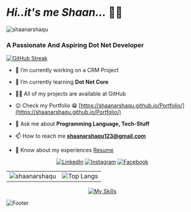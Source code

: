 # *Hi..it's me Shaan...* 👋😊  

<p align="left"> <img src="https://komarev.com/ghpvc/?username=shaanarshaqu&label=Profile%20views&color=0e75b6&style=flat" alt="shaanarshaqu" /> </p>
<h3>A Passionate And Aspiring Dot Net Developer</h3>


<div> 
  
[![GitHub Streak](https://streak-stats.demolab.com/?user=shaanarshaqu&theme=chartreuse-dark)](https://git.io/streak-stats)
<!-- ![LeetCode Stats](https://leetcode.card.workers.dev/shaanarshaqu?theme=dark&font=source_code_pro&extension=null) -->

</div>

- 🔭 I’m currently working on a CRM Project

- 🌱 I’m currently learning **Dot Net Core**

- 👨‍💻 All of my projects are available at GitHub

- 😉 Check my Portfolio 😁 [https://shaanarshaqu.github.io/Portfolio/](https://shaanarshaqu.github.io/Portfolio/)

- 💬 Ask me about **Programming Language, Tech-Stuff**

- 📫 How to reach me **shaanarshaqu123@gmail.com**

- 📄 Know about my experiences [Resume](https://drive.google.com/file/d/1_z5dZkjvZvaIxNRiQbVOuCpINhkS2ccI/view?usp=sharing)

<div align="center">  
  
  [![LinkedIn](https://img.shields.io/badge/-LinkedIn-blue?style=flat-square&logo=linkedin&logoColor=white&link=https://www.linkedin.com/in/shaan-arshaqu-13a16b290)](https://www.linkedin.com/in/shaan-arshaqu-13a16b290)
  [![Instagram](https://img.shields.io/badge/-Instagram-E4405F?style=flat-square&logo=instagram&logoColor=white&link=https://www.instagram.com/shaan_arshaqu_/)](https://www.instagram.com/shaan_arshaqu_/)
  [![Facebook](https://img.shields.io/badge/-Facebook-1877F2?style=flat-square&logo=facebook&logoColor=white&link=https://www.facebook.com/shaan.arshaqu)](https://www.facebook.com/shaan.arshaqu)

</div>

<table align="center">
  <tr>
    <td align="center">
      <img src="https://github-readme-stats.vercel.app/api?username=shaanarshaqu&show_icons=true&locale=en&title_color=ffffff&text_color=ffffff&bg_color=000000" alt="shaanarshaqu" />
    </td>
    <td align="center">
      <img src="https://github-readme-stats.vercel.app/api/top-langs/?username=shaanarshaqu&layout=compact&theme=vision-friendly-dark" alt="Top Langs" />
    </td>
  </tr>
</table>
<div align="center">
  
  [![My Skills](https://skillicons.dev/icons?i=dotnet,cs,react,redux,js,html,css,bootstrap)](https://www.microsoft.com/en-in/download/details.aspx?id=30653)
  
</div>


   ![Footer](https://github.com/shaanarshaqu/shaanarshaqu/raw/main/footer.svg)
